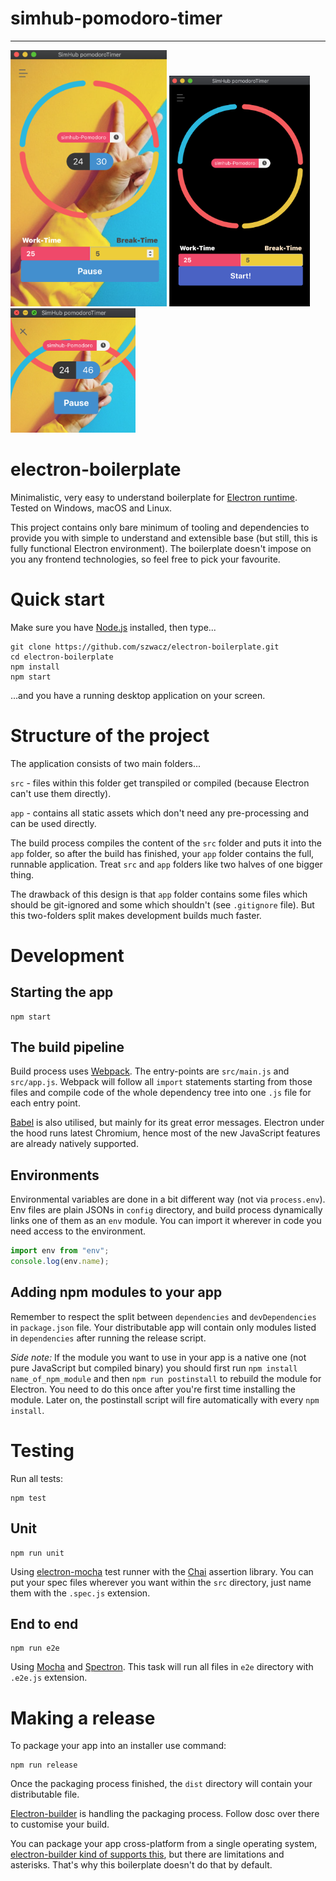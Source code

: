 # simhub-pomodoro-timer  
----------------------------
<img width="250" src="src/assets/01.png" />
<img width="225" src="src/assets/03.png" />
<img width="200" src="src/assets/02.png" />


# electron-boilerplate

Minimalistic, very easy to understand boilerplate for [Electron runtime](https://www.electronjs.org/). Tested on Windows, macOS and Linux.  

This project contains only bare minimum of tooling and dependencies to provide you with simple to understand and extensible base (but still, this is fully functional Electron environment). The boilerplate doesn't impose on you any frontend technologies, so feel free to pick your favourite.

# Quick start

Make sure you have [Node.js](https://nodejs.org) installed, then type...
```
git clone https://github.com/szwacz/electron-boilerplate.git
cd electron-boilerplate
npm install
npm start
```
...and you have a running desktop application on your screen.

# Structure of the project

The application consists of two main folders...

`src` - files within this folder get transpiled or compiled (because Electron can't use them directly).

`app` - contains all static assets which don't need any pre-processing and can be used directly.

The build process compiles the content of the `src` folder and puts it into the `app` folder, so after the build has finished, your `app` folder contains the full, runnable application. Treat `src` and `app` folders like two halves of one bigger thing.

The drawback of this design is that `app` folder contains some files which should be git-ignored and some which shouldn't (see `.gitignore` file). But this two-folders split makes development builds much faster.

# Development

## Starting the app

```
npm start
```

## The build pipeline

Build process uses [Webpack](https://webpack.js.org/). The entry-points are `src/main.js` and `src/app.js`. Webpack will follow all `import` statements starting from those files and compile code of the whole dependency tree into one `.js` file for each entry point.

[Babel](http://babeljs.io/) is also utilised, but mainly for its great error messages. Electron under the hood runs latest Chromium, hence most of the new JavaScript features are already natively supported.

## Environments

Environmental variables are done in a bit different way (not via `process.env`). Env files are plain JSONs in `config` directory, and build process dynamically links one of them as an `env` module. You can import it wherever in code you need access to the environment.
```js
import env from "env";
console.log(env.name);
```

## Adding npm modules to your app

Remember to respect the split between `dependencies` and `devDependencies` in `package.json` file. Your distributable app will contain only modules listed in `dependencies` after running the release script.

*Side note:* If the module you want to use in your app is a native one (not pure JavaScript but compiled binary) you should first  run `npm install name_of_npm_module` and then `npm run postinstall` to rebuild the module for Electron. You need to do this once after you're first time installing the module. Later on, the postinstall script will fire automatically with every `npm install`.

# Testing

Run all tests:
```
npm test
```

## Unit

```
npm run unit
```
Using [electron-mocha](https://github.com/jprichardson/electron-mocha) test runner with the [Chai](http://chaijs.com/api/assert/) assertion library. You can put your spec files wherever you want within the `src` directory, just name them with the `.spec.js` extension.

## End to end

```
npm run e2e
```
Using [Mocha](https://mochajs.org/) and [Spectron](http://electron.atom.io/spectron/). This task will run all files in `e2e` directory with `.e2e.js` extension.

# Making a release

To package your app into an installer use command:
```
npm run release
```

Once the packaging process finished, the `dist` directory will contain your distributable file.

[Electron-builder](https://github.com/electron-userland/electron-builder) is handling the packaging process. Follow dosc over there to customise your build.

You can package your app cross-platform from a single operating system, [electron-builder kind of supports this](https://www.electron.build/multi-platform-build), but there are limitations and asterisks. That's why this boilerplate doesn't do that by default.
